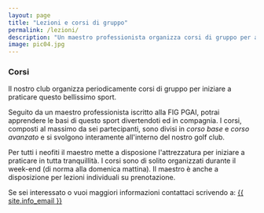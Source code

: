 ```yaml
---
layout: page
title: "Lezioni e corsi di gruppo"
permalink: /lezioni/
description: "Un maestro professionista organizza corsi di gruppo per avvicinarsi al golf, o lezioni individuali per migliorare la propria tecnica"
image: pic04.jpg
---
```


### Corsi 

Il nostro club organizza periodicamente corsi di gruppo per iniziare a praticare questo bellissimo sport.

Seguito da un maestro professionista iscritto alla FIG PGAI, potrai apprendere le basi di questo sport divertendoti ed in compagnia.
I corsi, composti al massimo da sei partecipanti, sono divisi in _corso base_ e _corso avanzato_ e si svolgono interamente all'interno del nostro golf club.

Per tutti i neofiti il maestro mette a disposione l'attrezzatura per iniziare a praticare in tutta tranquillità. I corsi sono di solito organizzati durante il week-end (di norma alla domenica mattina). 
Il maestro è anche a disposizione per lezioni individuali su prenotazione.

Se sei interessato  o vuoi maggiori informazioni contattaci scrivendo a:
 <a href="mailto: {{ site.info_email }}">{{ site.info_email }}</a> 
